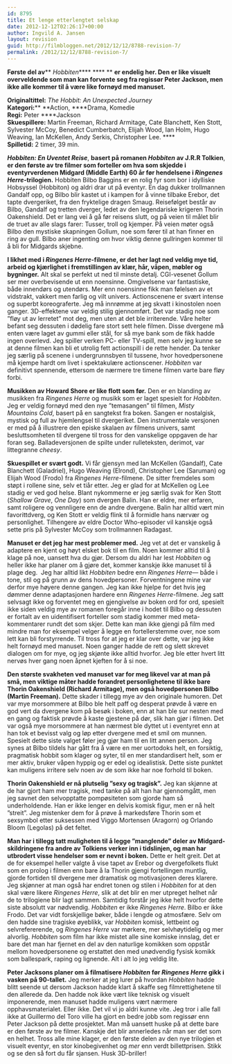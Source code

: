 ```yaml
---
id: 8795
title: Et lenge etterlengtet selskap
date: 2012-12-12T02:26:17+00:00
author: Ingvild A. Jansen
layout: revision
guid: http://filmbloggen.net/2012/12/12/8788-revision-7/
permalink: /2012/12/12/8788-revision-7/
---
```

**Første del av**** _Hobbiten_**** **** ** **er endelig her. Den er like visuelt overveldende som man kan forvente seg fra regissør Peter Jackson, men ikke alle kommer til å være like fornøyd med manuset. <!--more-->**

**Originaltittel:** _The Hobbit: An Unexpected Journey_  
**Kategori:**** **Action, ****Drama, Komedie  
**Regi:** Peter ****Jackson  
**Skuespillere:** Martin Freeman, Richard Armitage, Cate Blanchett, Ken Stott, Sylvester McCoy, Benedict Cumberbatch, Elijah Wood, Ian Holm, Hugo Weaving, Ian McKellen, Andy Serkis, Christopher Lee. ****  
**Spilletid:** 2 timer, 39 min.

**_Hobbiten: En Uventet Reise_**, **basert på romanen _Hobbiten_ av J.R.R Tolkien**, **er den første av tre filmer som forteller om hva som skjedde i eventyrverdenen Midgard (Middle Earth) 60 år før hendelsene i _Ringenes Herre_-trilogien.** Hobbiten Bilbo Baggins er en rolig fyr som bor i idylliske Hobsyssel (Hobbiton) og aldri drar ut på eventyr. En dag dukker trollmannen Gandalf opp, og Bilbo blir kastet ut i kampen for å vinne tilbake Erebor, det tapte dvergeriket, fra den fryktelige dragen Smaug. Reisefølget består av Bilbo, Gandalf og tretten dverger, ledet av den legendariske krigeren Thorin Oakenshield. Det er lang vei å gå før reisens slutt, og på veien til målet blir de truet av alle slags farer: Tusser, troll og kjemper. På veien møter også Bilbo den mystiske skapningen Gollum, noe som fører til at han finner en ring av gull. Bilbo aner ingenting om hvor viktig denne gullringen kommer til å bli for Midgards skjebne.

**I likhet med i _Ringenes Herre_-filmene, er det her lagt ned veldig mye tid, arbeid og kjærlighet i fremstillingen av klær, hår, våpen, møbler og bygninger.** Alt skal se perfekt ut ned til minste detalj. CGI-vesenet Gollum ser mer overbevisende ut enn noensinne. Omgivelsene var fantastiske, både innendørs og utendørs. Mer enn noensinne fikk man følelsen av et vidstrakt, vakkert men farlig og vilt univers. Actionscenene er svært intense og superbt koreograferte. Jeg må innrømme at jeg skvatt i kinostolen noen ganger. 3D-effektene var veldig stilig gjennomført. Det var stadig noe som ”fløy ut av lerretet” mot deg, men uten at det ble irriterende. Våre helter befant seg dessuten i dødelig fare stort sett hele filmen. Disse dvergene må enten være laget av gummi eller stål, for så mye bank som de fikk hadde ingen overlevd. Jeg spiller verken PC- eller TV-spill, men selv jeg kunne se at denne filmen kan bli et utrolig fett actionspill i de rette hender. Da tenker jeg særlig på scenene i undergrunnsbyen til tussene, hvor hovedpersonene må kjempe hardt om livet i spektakulære actionscener. _Hobbiten_ var definitivt spennende, ettersom de nærmere tre timene filmen varte bare fløy forbi.

**Musikken av Howard Shore er like flott som før.** Den er en blanding av musikken fra _Ringenes Herre_ og musikk som er laget spesielt for _Hobbiten_. Jeg er veldig fornøyd med den nye ”temasangen” til filmen, _Misty Mountains Cold_, basert på en sangtekst fra boken. Sangen er nostalgisk, mystisk og full av hjemlengsel til dvergeriket. Den instrumentale versjonen er med på å illustrere den episke skalaen av filmens univers, samt besluttsomheten til dvergene til tross for den vanskelige oppgaven de har foran seg. Balladeversjonen de spilte under rulleteksten, derimot, var littegranne _cheesy_.

**Skuespillet er svært godt.** Vi får gjensyn med Ian McKellen (Gandalf), Cate Blanchett (Galadriel), Hugo Weaving (Elrond), Christopher Lee (Saruman) og Elijah Wood (Frodo) fra _Ringenes Herre_-filmene. De sitter fremdeles som støpt i rollene sine, selv et tiår etter. Jeg er glad for at McKellen og Lee stadig er ved god helse. Blant nykommerne er jeg særlig svak for Ken Stott (_Shallow Grave_, _One Day_) som dvergen Balin. Han er eldre, mer erfaren, samt roligere og vennligere enn de andre dvergene. Balin har alltid vært min favorittdverg, og Ken Stott er veldig flink til å formidle hans nærvær og personlighet. Tilhengere av eldre Doctor Who-episoder vil kanskje også sette pris på Sylvester McCoy som trollmannen Radagast.

**Manuset er det jeg har mest problemer med.** Jeg vet at det er vanskelig å adaptere en kjent og høyt elsket bok til en film. Noen kommer alltid til å klage på noe, uansett hva du gjør. Dersom du aldri har lest _Hobbiten_ og heller ikke har planer om å gjøre det, kommer kanskje ikke manuset til å plage deg.  Jeg har alltid likt _Hobbiten_ bedre enn _Ringenes Herre_— både i tone, stil og på grunn av dens hovedpersoner. Forventningene mine var derfor mye høyere denne gangen. Jeg kan ikke hjelpe for det hvis jeg dømmer denne adaptasjonen hardere enn _Ringenes Herre_-filmene. Jeg satt selvsagt ikke og forventet meg en gjengivelse av boken ord for ord, spesielt ikke siden veldig mye av romanen foregår inne i hodet til Bilbo og dessuten er fortalt av en uidentifisert forteller som stadig kommer med meta-kommentarer rundt det som skjer. Dette kan man ikke gjengi på film med mindre man for eksempel velger å legge en fortellerstemme over, noe som lett kan bli forstyrrende. Til tross for at jeg er klar over dette, var jeg ikke helt fornøyd med manuset. Noen ganger hadde de rett og slett skrevet dialogen om for mye, og jeg skjønte ikke alltid hvorfor. Jeg ble etter hvert litt nervøs hver gang noen åpnet kjeften for å si noe.

**Den største svakheten ved manuset var for meg likevel var at man på små, men viktige måter hadde forandret personlighetene til ikke bare Thorin Oakenshield (Richard Armitage), men også hovedpersonen Bilbo (Martin Freeman).** Dette skader i tillegg mye av den originale humoren. Det var mye morsommere at Bilbo ble helt paff og desperat prøvde å være en god vert da dvergene kom på besøk i boken, enn at han ble sur nesten med en gang og faktisk prøvde å kaste gjestene på dør, slik han gjør i filmen. Det var også mye morsommere at han nærmest ble dyttet ut i eventyret enn at han tok et bevisst valg og løp etter dvergene med et smil om munnen. Spesielt dette siste valget føler jeg gjør ham til en litt annen person. Jeg synes at Bilbo tildels har gått fra å være en mer uortodoks helt, en forsiktig, pragmatisk hobbit som klager og syter, til en mer standardisert helt, som er mer aktiv, bruker våpen hyppig og er edel og idealistisk. Dette siste punktet kan muligens irritere selv noen av de som ikke har noe forhold til boken.

**Thorin Oakenshield er nå plutselig ”sexy og tragisk”.** Jeg kan skjønne at de har gjort ham mer tragisk, med tanke på alt han har gjennomgått, men jeg savnet den selvopptatte pompøsiteten som gjorde ham så underholdende. Han er ikke lenger en delvis komisk figur, men er nå helt ”streit”. Jeg mistenker dem for å prøve å markedsføre Thorin som et sexsymbol etter suksessen med Viggo Mortensen (Aragorn) og Orlando Bloom (Legolas) på det feltet.

**Man har i tillegg tatt muligheten til å legge ”manglende” deler av Midgard-skildringene fra andre av Tolkiens verker inn i tidslinjen, og man har utbrodert visse hendelser som er nevnt i boken.** Dette er helt greit. Det at de for eksempel heller valgte å vise tapet av Erebor og dvergefolkets flukt som en prolog i filmen enn bare å la Thorin gjengi fortellingen muntlig, gjorde fortiden til dvergene mer dramatisk og motivasjonen deres klarere. Jeg skjønner at man også har endret tonen og stilen i _Hobbiten_ for at den skal være likere _Ringenes Herre_, slik at det blir en mer utpreget helhet når de to trilogiene blir lagt sammen. Samtidig forstår jeg ikke helt hvorfor dette siste absolutt var nødvendig. _Hobbiten_ er ikke _Ringenes Herre_. Bilbo er ikke Frodo. Det var vidt forskjellige bøker, både i lengde og atmosfære. Selv om den hadde sine tragiske øyeblikk, var _Hobbiten_ komisk, lettbeint og selvrefererende, og _Ringenes Herre_ var mørkere, mer selvhøytidelig og mer alvorlig. _Hobbiten_ som film har ikke mistet alle sine komiske innslag, det er bare det man har fjernet en del av den naturlige komikken som oppstår mellom hovedpersonene og erstattet den med unødvendig fysisk komikk som ballespark, raping og lignende. Alt i alt lo jeg veldig lite.

**Peter Jacksons planer om å filmatisere _Hobbiten_ før _Ringenes Herre_ gikk i vasken på 90-tallet.** Jeg merker at jeg lurer på hvordan _Hobbiten_ hadde blitt seende ut dersom Jackson hadde klart å skaffe seg filmrettighetene til den allerede da. Den hadde nok ikke vært like teknisk og visuelt imponerende, men manuset hadde muligens vært nærmere opphavsmaterialet. Eller ikke. Det vil vi jo aldri kunne vite. Jeg tror i alle fall ikke at Guillermo del Toro ville ha gjort en bedre jobb som regissør enn Peter Jackson på dette prosjektet. Man må uansett huske på at dette bare er den første av tre filmer. Kanskje det blir annerledes når man ser det som en helhet. Tross alle mine klager, er den første delen av den nye trilogien et visuelt eventyr, en stor kinobegivenhet og _mer_ enn verdt billettprisen. Stikk og se den så fort du får sjansen. Husk 3D-briller!

<div class="video-shortcode">
</div>

&nbsp;